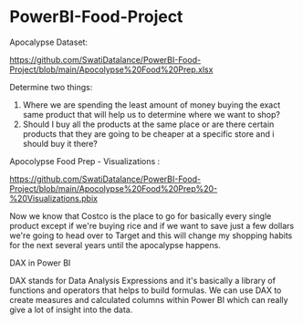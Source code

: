 # PowerBI-Food-Project

Apocalypse Dataset:

https://github.com/SwatiDatalance/PowerBI-Food-Project/blob/main/Apocolypse%20Food%20Prep.xlsx


Determine two things:

1) Where we are spending the least amount of money buying the exact same product that will help us to determine where we want to shop?
2) Should I buy all the products at the same place or are there certain products that they are going to be cheaper at a specific store and i should buy it there?


Apocolypse Food Prep - Visualizations :

https://github.com/SwatiDatalance/PowerBI-Food-Project/blob/main/Apocolypse%20Food%20Prep%20-%20Visualizations.pbix

Now we know that Costco is the place to go for basically every single product except if we're buying rice and if we want to save just a few dollars we're going to head over to Target and this will change my shopping habits for the next several years until the apocalypse happens.


DAX in Power BI

DAX stands for Data Analysis Expressions and it's basically a library of functions and operators that helps to build formulas. We can use DAX to create measures and calculated columns within Power BI which can really give a lot of insight into the data.
